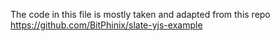 The code in this file is mostly taken and adapted from this repo
https://github.com/BitPhinix/slate-yjs-example